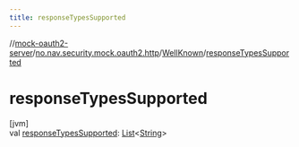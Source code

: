 ```yaml
---
title: responseTypesSupported
---
```

//[mock-oauth2-server](../../../index.html)/[no.nav.security.mock.oauth2.http](../index.html)/[WellKnown](index.html)/[responseTypesSupported](response-types-supported.html)



# responseTypesSupported



[jvm]\
val [responseTypesSupported](response-types-supported.html): [List](https://kotlinlang.org/api/latest/jvm/stdlib/kotlin.collections/-list/index.html)&lt;[String](https://kotlinlang.org/api/latest/jvm/stdlib/kotlin/-string/index.html)&gt;





